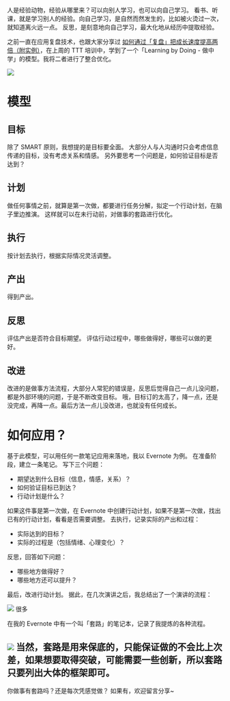 人是经验动物，经验从哪里来？可以向别人学习，也可以向自己学习。
看书、听课，就是学习别人的经验。向自己学习，是自然而然发生的，比如被火烫过一次，就知道离火远一点。
反思，是刻意地向自己学习，最大化地从经历中提取经验。

之前一直在应用复盘技术，也跟大家分享过 [如何通过「复盘」把成长速度提高两倍（附实例）](http://www.jianshu.com/p/3be0964d3f40)，在上周的 TTT 培训中，学到了一个「Learning by Doing - 做中学」的模型。我将二者进行了整合优化。


![](./_image/2017-03-31-08-21-25.jpg)

# 模型
## 目标
除了 SMART 原则，我想提的是目标要全面。
大部分人与人沟通时只会考虑信息传递的目标，没有考虑关系和情感。
另外要思考一个问题是，如何验证目标是否达到？

## 计划
做任何事情之前，就算是第一次做，都要进行任务分解，拟定一个行动计划，在脑子里边推演。
这样就可以在未行动前，对做事的套路进行优化。

## 执行
按计划去执行，根据实际情况灵活调整。

## 产出
得到产出。

## 反思
评估产出是否符合目标期望。
评估行动过程中，哪些做得好，哪些可以做的更好。

## 改进
改进的是做事方法流程，大部分人常犯的错误是，反思后觉得自己一点儿没问题，都是外部环境的问题，于是不断改变目标。
哦，目标订的太高了，降一点，还是没完成，再降一点。最后方法一点儿没改进，也就没有任何成长。

# 如何应用？
基于此模型，可以用任何一款笔记应用来落地，我以 Evernote 为例。
在准备阶段，建立一条笔记。
写下三个问题：
* 期望达到什么目标（信息，情感，关系）？
* 如何验证目标已到达？
* 行动计划是什么？

如果这件事是第一次做，在 Evernote 中创建行动计划，如果不是第一次做，找出已有的行动计划，看看是否需要调整。
去执行，记录实际的产出和过程：
* 实际达到的目标？
* 实际的过程是（包括情绪、心理变化）？

反思，回答如下问题：
* 哪些地方做得好？
* 哪些地方还可以提升？

最后，改进行动计划。
据此，在几次演讲之后，我总结出了一个演讲的流程：

![](./_image/2017-03-31-08-00-59.jpg)
很多

在我的 Evernote 中有一个叫「套路」的笔记本，记录了我提炼的各种流程。

![](./_image/2017-03-31-08-04-22.jpg)
当然，套路是用来保底的，只能保证做的不会比上次差，如果想要取得突破，可能需要一些创新，所以套路只要列出大体的框架即可。
---
你做事有套路吗？还是每次凭感觉做？
如果有，欢迎留言分享~



